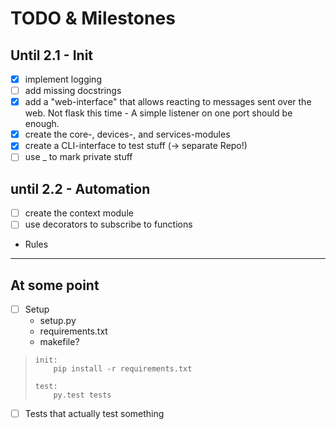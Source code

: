 # TODO & Milestones

## Until 2.1 - Init

* [x] implement logging
* [ ] add missing docstrings
* [x] add a "web-interface" that allows reacting to messages sent over the web. Not flask this time - A simple listener on one port should be enough.
* [x] create the core-, devices-, and services-modules
* [x] create a CLI-interface to test stuff (-> separate Repo!)
* [ ] use _ to mark private stuff

## until 2.2 - Automation

* [ ] create the context module
* [ ] use decorators to subscribe to functions
* Rules

---

## At some point

* [ ] Setup
    * setup.py
    * requirements.txt
    * makefile?

> ```
> init:
>     pip install -r requirements.txt
>
> test:
>     py.test tests
> ```

* [ ] Tests that actually test something
